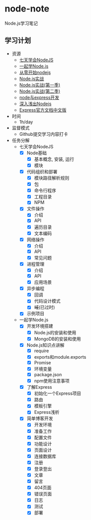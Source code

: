 # node-note
Node.js学习笔记

## 学习计划

* 资源
    - [七天学会NodeJS](https://www.lvtao.net/content/book/node.js.htm)
    - [一起学Node.js](https://github.com/nswbmw/N-blog)
    - [从零开始nodejs](http://blog.fens.me/series-nodejs/)
    - [Node.js实战](https://book.douban.com/subject/25870705/)
    - [Node.js实战(第一季)](https://book.douban.com/subject/25867920/)
    - [Node.js实战(第二季)](https://book.douban.com/subject/26642320/)
    - [node与express开发](https://book.douban.com/subject/26301434/)
    - [深入浅出Nodejs](https://book.douban.com/subject/25768396/)
    - [Express官方文档中文版](http://www.expressjs.com.cn/)
* 时间
    - 1h/day
* 监督模式
    - Github提交学习内容打卡
* 任务分解
    - 七天学会NodeJS
        - [x] Node基础
            - [x] 基本概念, 安装, 运行
            - [x] 模块
        - [x] 代码组织和部署
            - [x] 模块路径解析规则
            - [x] 包
            - [x] 命令行程序
            - [x] 工程目录
            - [x] NPM
        - [x] 文件操作
            - [x] 介绍
            - [x] API
            - [x] 遍历目录
            - [x] 文本编码
        - [x] 网络操作
            - [x] 介绍
            - [x] API
            - [x] 常见问题
        - [x] 进程管理
            - [x] 介绍
            - [x] API
            - [x] 应用场景
        - [x] 异步编程
            - [x] 回调
            - [x] 代码设计模式
            - [x] ~~域~~(已过时)
        - [x] 示例项目
    - 一起学Node.js
        - [x] 开发环境搭建
            - [x] Node.js的安装和使用
            - [x] MongoDB的安装和使用
        - [x] Node.js知识点讲解
            - [x] require
            - [x] exports和module.exports
            - [x] Promise
            - [x] 环境变量
            - [x] package.json
            - [x] npm使用注意事项
        - [x] 了解Express
            - [x] 初始化一个Express项目
            - [x] 路由
            - [x] 模板引擎
            - [x] Express浅析
        - [x] 简单博客开发
            - [x] 开发环境 
            - [x] 准备工作
            - [x] 配置文件
            - [x] 功能设计
            - [x] 页面设计
            - [x] 连接数据库
            - [x] 注册
            - [x] 登录登出
            - [x] 文章
            - [x] 留言
            - [x] 404页面
            - [x] 错误页面
            - [x] 日志
            - [x] 测试
            - [x] 部署
